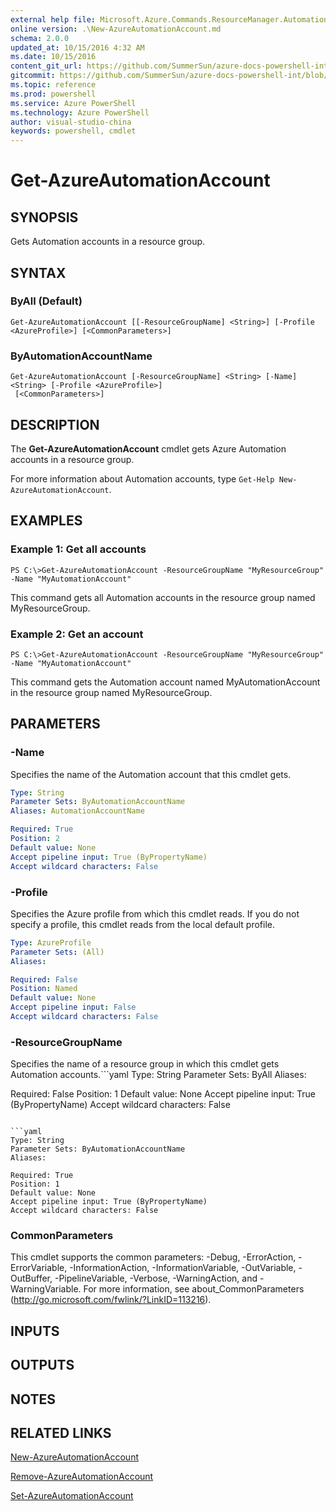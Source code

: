 ```yaml
---
external help file: Microsoft.Azure.Commands.ResourceManager.Automation.dll-Help.xml
online version: .\New-AzureAutomationAccount.md
schema: 2.0.0
updated_at: 10/15/2016 4:32 AM
ms.date: 10/15/2016
content_git_url: https://github.com/SummerSun/azure-docs-powershell-int/blob/master/azureps-cmdlets-docs/ResourceManager/AzureRM.Automation/v0.9.8/CmdletMDs/Get-AzureAutomationAccount.md
gitcommit: https://github.com/SummerSun/azure-docs-powershell-int/blob/1bfd8e268acfc1799ad3f17c5a982578f54443cf/azureps-cmdlets-docs/ResourceManager/AzureRM.Automation/v0.9.8/CmdletMDs/Get-AzureAutomationAccount.md
ms.topic: reference
ms.prod: powershell
ms.service: Azure PowerShell
ms.technology: Azure PowerShell
author: visual-studio-china
keywords: powershell, cmdlet
---
```


# Get-AzureAutomationAccount

## SYNOPSIS
Gets Automation accounts in a resource group.

## SYNTAX

### ByAll (Default)
```
Get-AzureAutomationAccount [[-ResourceGroupName] <String>] [-Profile <AzureProfile>] [<CommonParameters>]
```

### ByAutomationAccountName
```
Get-AzureAutomationAccount [-ResourceGroupName] <String> [-Name] <String> [-Profile <AzureProfile>]
 [<CommonParameters>]
```

## DESCRIPTION
The **Get-AzureAutomationAccount** cmdlet gets Azure Automation accounts in a resource group.

For more information about Automation accounts, type `Get-Help New-AzureAutomationAccount`.

## EXAMPLES

### Example 1: Get all accounts
```
PS C:\>Get-AzureAutomationAccount -ResourceGroupName "MyResourceGroup" -Name "MyAutomationAccount"
```

This command gets all Automation accounts in the resource group named MyResourceGroup.

### Example 2: Get an account
```
PS C:\>Get-AzureAutomationAccount -ResourceGroupName "MyResourceGroup" -Name "MyAutomationAccount"
```

This command gets the Automation account named MyAutomationAccount in the resource group named MyResourceGroup.

## PARAMETERS

### -Name
Specifies the name of the Automation account that this cmdlet gets.

```yaml
Type: String
Parameter Sets: ByAutomationAccountName
Aliases: AutomationAccountName

Required: True
Position: 2
Default value: None
Accept pipeline input: True (ByPropertyName)
Accept wildcard characters: False
```

### -Profile
Specifies the Azure profile from which this cmdlet reads.
If you do not specify a profile, this cmdlet reads from the local default profile.

```yaml
Type: AzureProfile
Parameter Sets: (All)
Aliases: 

Required: False
Position: Named
Default value: None
Accept pipeline input: False
Accept wildcard characters: False
```

### -ResourceGroupName
Specifies the name of a resource group in which this cmdlet gets Automation accounts.```yaml
Type: String
Parameter Sets: ByAll
Aliases: 

Required: False
Position: 1
Default value: None
Accept pipeline input: True (ByPropertyName)
Accept wildcard characters: False
```

```yaml
Type: String
Parameter Sets: ByAutomationAccountName
Aliases: 

Required: True
Position: 1
Default value: None
Accept pipeline input: True (ByPropertyName)
Accept wildcard characters: False
```

### CommonParameters
This cmdlet supports the common parameters: -Debug, -ErrorAction, -ErrorVariable, -InformationAction, -InformationVariable, -OutVariable, -OutBuffer, -PipelineVariable, -Verbose, -WarningAction, and -WarningVariable. For more information, see about_CommonParameters (http://go.microsoft.com/fwlink/?LinkID=113216).

## INPUTS

## OUTPUTS

## NOTES

## RELATED LINKS

[New-AzureAutomationAccount](.\New-AzureAutomationAccount.md)

[Remove-AzureAutomationAccount](.\Remove-AzureAutomationAccount.md)

[Set-AzureAutomationAccount](.\Set-AzureAutomationAccount.md)

